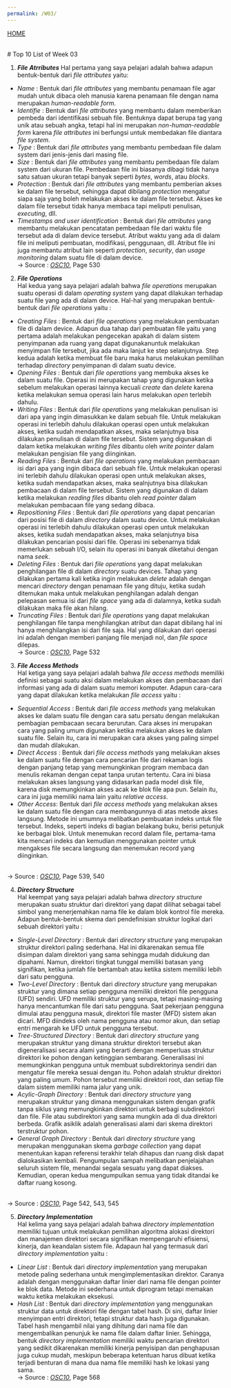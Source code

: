 ```yaml
---
permalink: /W03/
---
```

[HOME](../)

<br/>
# Top 10 List of Week 03

1. ___File Atrributes___
Hal pertama yang saya pelajari adalah bahwa adapun bentuk-bentuk dari _file attributes_ yaitu: 
- _Name_ : Bentuk dari _file attributes_ yang membantu penamaan file agar mudah untuk dibaca oleh manusia karena penamaan file dengan nama merupakan _human-readable form_.
- _Identifie_ : Bentuk dari _file attributes_ yang membantu dalam memberikan pembeda dari identifikasi sebuah file. Bentuknya dapat berupa tag yang unik atau sebuah angka, tetapi hal ini merupakan _non-human-readable form_ karena _file attributes_ ini berfungsi untuk membedakan file diantara _file system_.
- _Type_ : Bentuk dari _file attributes_ yang membantu pembedaan file dalam system dari jenis-jenis dari masing file.
- _Size_ : Bentuk dari _file attributes_ yang membantu pembedaan file dalam system dari ukuran file. Pembedaan file ini biasanya dibagi tidak hanya satu satuan ukuran tetapi banyak seperti _bytes_, _words_, atau _blocks_.
- _Protection_ : Bentuk dari _file attributes_ yang membantu pemberian akses ke dalam file tersebut, sehingga dapat dibilang _protection_ mengatur siapa saja yang boleh melakukan akses ke dalam file tersebut. Akses ke dalam file tersebut tidak hanya membaca tapi meliputi penulisan, _executing_, dll.
- _Timestamps and user identification_ : Bentuk dari _file attributes_ yang membantu melakukan pencatatan pembedaan file dari waktu file tersebut ada di dalam device tersebut. Atribut waktu yang ada di dalam file ini meliputi pembuatan, modifikasi, penggunaan, dll. Atribut file ini juga membantu atribut lain seperti _protection_, _security_, dan _usage monitoring_ dalam suatu file di dalam device.
<br/> -> Source : _[OSC10](https://www.academia.edu/42880365/Operating_System_Concepts_10th_Edition)_, Page 530


2. ___File Operations___<br>
Hal kedua yang saya pelajari adalah bahwa _file operations_ merupakan suatu operasi di dalam _operating system_ yang dapat dilakukan terhadap suatu file yang ada di dalam device. Hal-hal yang merupakan bentuk-bentuk dari _file operations_ yaitu :
- _Creating Files_ : Bentuk dari _file operations_ yang melakukan pembuatan file di dalam device. Adapun dua tahap dari pembuatan file yaitu yang pertama adalah melakukan pengecekan apakah di dalam sistem penyimpanan ada ruang yang dapat digunakanuntuk melakukan menyimpan file tersebut, jika ada maka lanjut ke step selanjutnya. Step kedua adalah ketika membuat file baru maka harus melakukan pemilihan terhadap _directory_ penyimpanan di dalam suatu device.
- _Opening Files_ : Bentuk dari _file operations_ yang membuka akses ke dalam suatu file. Operasi ini merupakan tahap yang digunakan ketika sebelum melakukan operasi lainnya kecuali _create_ dan _delete_ karena ketika melakukan semua operasi lain harus melakukan _open_ terlebih dahulu.
- _Writing Files_ : Bentuk dari _file operations_ yang melakukan penulisan isi dari apa yang ingin dimasukkan ke dalam sebuah file. Untuk melakukan operasi ini terlebih dahulu dilakukan operasi open untuk melakukan akses, ketika sudah mendapatkan akses, maka selanjutnya bisa dilakukan penulisan di dalam file tersebut. Sistem yang digunakan di dalam ketika melakukan _writing files_ dibantu oleh _write pointer_ dalam melakukan pengisian file yang diinginkan.
- _Reading Files_ : Bentuk dari _file operations_ yang melakukan pembacaan isi dari apa yang ingin dibaca dari sebuah file. Untuk melakukan operasi ini terlebih dahulu dilakukan operasi open untuk melakukan akses, ketika sudah mendapatkan akses, maka sealnjutnya bisa dilakukan pembacaan di dalam file tersebut. Sistem yang digunakan di dalam ketika melakukan _reading files_ dibantu oleh _read pointer_ dalam melakukan pembacaan file yang sedang dibaca. 
- _Repositioning Files_ : Bentuk dari _file operations_ yang dapat pencarian dari posisi file di dalam _directory_  dalam suatu device. Untuk melakukan operasi ini terlebih dahulu dilakukan operasi open untuk melakukan akses, ketika sudah mendapatkan akses, maka selanjutnya bisa dilakukan pencarian posisi dari file. Operasi ini sebenarnya tidak memerlukan sebuah I/O, selain itu operasi ini banyak diketahui dengan nama _seek_.
- _Deleting Files_ : Bentuk dari _file operations_ yang dapat melakukan penghilangan file di dalam _directory_ suatu devices. Tahap yang dilakukan pertama kali ketika ingin melakukan _delete_ adalah dengan mencari _directory_ dengan penamaan file yang dituju, ketika sudah ditemukan maka untuk melakukan penghilangan adalah dengan pelepasan semua isi dari _file space_ yang ada di dalamnya, ketika sudah dilakukan maka file akan hilang.
- _Truncating Files_ : Bentuk dari _file operations_ yang dapat melakukan penghilangan file tanpa menghilangkan atribut dan dapat dibilang hal ini hanya menghilangkan isi dari file saja. Hal yang dilakukan dari operasi ini adalah dengan memberi panjang file menjadi nol, dan _file space_ dilepas.
<br/> -> Source : _[OSC10](https://www.academia.edu/42880365/Operating_System_Concepts_10th_Edition)_, Page 532

3. ___File Access Methods___<br>
Hal ketiga yang saya pelajari adalah bahwa _file access methods_ memiliki definisi sebagai suatu aksi dalam melakukan akses dan pembacaan dari informasi yang ada di dalam suatu memori komputer. Adapun cara-cara yang dapat dilakukan ketika melakukan _file access_ yaitu :
- _Sequential Access_ : Bentuk dari _file access methods_ yang melakukan akses ke dalam suatu file dengan cara satu persatu dengan melakukan pembagian pembacaan secara berurutan. Cara akses ini merupakan cara yang paling umum digunakan ketika melakukan akses ke dalam suatu file. Selain itu, cara ini merupakan cara akses yang paling simpel dan mudah dilakukan.
- _Direct Access_ : Bentuk dari _file access methods_ yang melakukan akses ke dalam suatu file dengan cara pencarian file dari rekaman logis dengan panjang tetap yang memungkinkan program membaca dan menulis rekaman dengan cepat tanpa urutan tertentu. Cara ini biasa melakukan akses langsung yang didasarkan pada model disk file, karena disk memungkinkan akses acak ke blok file apa pun. Selain itu, cara ini juga memiliki nama lain yaitu _relative access_.
- _Other Access_: Bentuk dari _file access methods_ yang melakukan akses ke dalam suatu file dengan cara membangunnya di atas metode akses langsung. Metode ini umumnya melibatkan pembuatan indeks untuk file tersebut. Indeks, seperti indeks di bagian belakang buku, berisi petunjuk ke berbagai blok. Untuk menemukan record dalam file, pertama-tama kita mencari indeks dan kemudian menggunakan pointer untuk mengakses file secara langsung dan menemukan record yang diinginkan.

<br/> -> Source : _[OSC10](https://www.academia.edu/42880365/Operating_System_Concepts_10th_Edition)_, Page 539, 540

4. ___Directory Structure___<br>
Hal keempat yang saya pelajari adalah bahwa _directory structure_ merupakan suatu struktur dari direktori yang dapat dilihat sebagai tabel simbol yang menerjemahkan nama file ke dalam blok kontrol file mereka. Adapun bentuk-bentuk skema dari pendefinisian struktur logikal dari sebuah direktori yaitu :
- _Single-Level Directory_ : Bentuk dari _directory structure_ yang merupakan struktur direktori paling sederhana. Hal ini dikarenakan semua file disimpan dalam direktori yang sama sehingga mudah didukung dan dipahami. Namun, direktori tingkat tunggal memiliki batasan yang signifikan, ketika jumlah file bertambah atau ketika sistem memiliki lebih dari satu pengguna.
- _Two-Level Directory_ : Bentuk dari _directory structure_ yang merupakan struktur yang dimana setiap pengguna memiliki direktori file pengguna (UFD) sendiri. UFD memiliki struktur yang serupa, tetapi masing-masing hanya mencantumkan file dari satu pengguna. Saat pekerjaan pengguna dimulai atau pengguna masuk, direktori file master (MFD) sistem akan dicari. MFD diindeks oleh nama pengguna atau nomor akun, dan setiap entri mengarah ke UFD untuk pengguna tersebut.
- _Tree-Structured Directory_ : Bentuk dari _directory structure_ yang merupakan struktur yang dimana struktur direktori tersebut akan digeneralisasi secara alami yang berarti dengan memperluas struktur direktori ke pohon dengan ketinggian sembarang. Generalisasi ini memungkinkan pengguna untuk membuat subdirektorinya sendiri dan mengatur file mereka sesuai dengan itu. Pohon adalah struktur direktori yang paling umum. Pohon tersebut memiliki direktori root, dan setiap file dalam sistem memiliki nama jalur yang unik.
- _Acylic-Graph Directory_ : Bentuk dari _directory structure_ yang merupakan struktur yang dimana menggunakan sistem dengan grafik tanpa siklus yang memungkinkan direktori untuk berbagi subdirektori dan file. File atau subdirektori yang sama mungkin ada di dua direktori berbeda. Grafik asiklik adalah generalisasi alami dari skema direktori terstruktur pohon.
- _General Graph Directory_ : Bentuk dari _directory structure_ yang merupakan menggunakan skema _garbage collection_ yang dapat menentukan kapan referensi terakhir telah dihapus dan ruang disk dapat dialokasikan kembali. Pengumpulan sampah melibatkan penjelajahan seluruh sistem file, menandai segala sesuatu yang dapat diakses. Kemudian, operan kedua mengumpulkan semua yang tidak ditandai ke daftar ruang kosong.

<br/> -> Source : _[OSC10](https://www.academia.edu/42880365/Operating_System_Concepts_10th_Edition)_, Page 542, 543, 545

5. ___Directory Implementation___<br>
Hal kelima yang saya pelajari adalah bahwa _directory implementation_ memiliki tujuan untuk melakukan pemilihan algoritma alokasi direktori dan manajemen direktori secara signifikan mempengaruhi efisiensi, kinerja, dan keandalan sistem file. Adapaun hal yang termasuk dari _directory implementation_ yaitu :
- _Linear List_ : Bentuk dari _directory implementation_ yang merupakan metode paling sederhana untuk mengimplementasikan direktor. Caranya adalah dengan menggunakan daftar linier dari nama file dengan pointer ke blok data. Metode ini sederhana untuk diprogram tetapi memakan waktu ketika melakukan eksekusi.
- _Hash List_ : Bentuk dari _directory implementation_ yang menggunakan struktur data untuk direktori file dengan tabel hash. Di sini, daftar linier menyimpan entri direktori, tetapi struktur data hash juga digunakan. Tabel hash mengambil nilai yang dihitung dari nama file dan mengembalikan penunjuk ke nama file dalam daftar linier. Sehingga, bentuk _directory implementation_ memiliki waktu pencarian direktori yang sedikit dikarenakan memiliki kinerja penyisipan dan penghapusan juga cukup mudah, meskipun beberapa ketentuan harus dibuat ketika terjadi benturan di mana dua nama file memiliki hash ke lokasi yang sama.
<br/> -> Source : _[OSC10](https://www.academia.edu/42880365/Operating_System_Concepts_10th_Edition)_, Page 568
